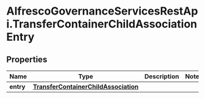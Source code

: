 # AlfrescoGovernanceServicesRestApi.TransferContainerChildAssociationEntry

## Properties
Name | Type | Description | Notes
------------ | ------------- | ------------- | -------------
**entry** | [**TransferContainerChildAssociation**](TransferContainerChildAssociation.md) |  | 


